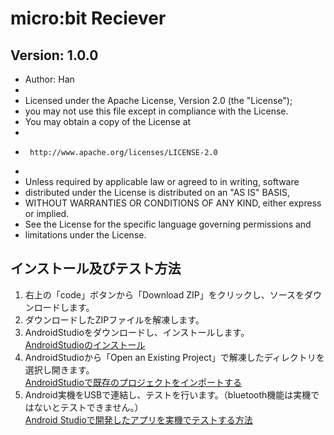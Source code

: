# micro:bit Reciever

## Version: 1.0.0


 * Author: Han
 *
 *  Licensed under the Apache License, Version 2.0 (the "License");
 *  you may not use this file except in compliance with the License.
 *  You may obtain a copy of the License at
 *
 *      http://www.apache.org/licenses/LICENSE-2.0
 *
 *  Unless required by applicable law or agreed to in writing, software
 *  distributed under the License is distributed on an "AS IS" BASIS,
 *  WITHOUT WARRANTIES OR CONDITIONS OF ANY KIND, either express or implied.
 *  See the License for the specific language governing permissions and
 *  limitations under the License.

## インストール及びテスト方法

1. 右上の「code」ボタンから「Download ZIP」をクリックし、ソースをダウンロードします。
2. ダウンロードしたZIPファイルを解凍します。
3. AndroidStudioをダウンロードし、インストールします。   
[AndroidStudioのインストール](https://developer.android.com/studio/install?hl=ja)
4. AndroidStudioから「Open an Existing Project」で解凍したディレクトリを選択し開きます。  
[AndroidStudioで既存のプロジェクトをインポートする](https://mio.yokohama/?p=380)
5. Android実機をUSBで連結し、テストを行います。（bluetooth機能は実機ではないとテストできません。）  
[Android Studioで開発したアプリを実機でテストする方法](https://techacademy.jp/magazine/2433)

